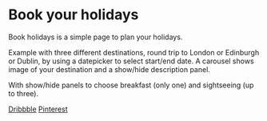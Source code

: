 # Book your holidays

Book holidays is a simple page to plan your holidays.

Example with three different destinations, round trip to London or Edinburgh or Dublin, by using a datepicker to select start/end date. A carousel shows image of your destination and a show/hide description panel.

With show/hide panels to choose breakfast (only one) and sightseeing (up to three).

[Dribbble](https://dribbble.com/shots/5043400-Book-your-holidays)
[Pinterest](https://www.pinterest.co.uk/pin/800655639979644582/)



